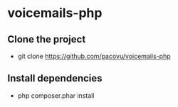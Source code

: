 # voicemails-php

## Clone the project
* git clone https://github.com/pacovu/voicemails-php

## Install dependencies
* php composer.phar install
